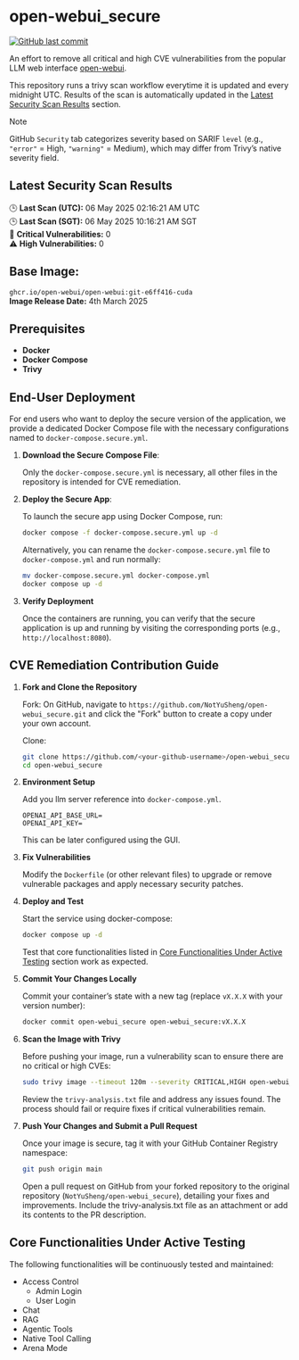 # open-webui_secure

[![GitHub last commit](https://img.shields.io/github/last-commit/NotYuSheng/open-webui_secure?color=red)](#)

An effort to remove all critical and high CVE vulnerabilities from the popular LLM web interface [open-webui](https://github.com/open-webui/open-webui).

This repository runs a trivy scan workflow everytime it is updated and every midnight UTC. Results of the scan is automatically updated in the [Latest Security Scan Results](#latest-security-scan-results) section. 

> [!NOTE]
> GitHub `Security` tab categorizes severity based on SARIF `level` (e.g., `"error"` = High, `"warning"` = Medium), which may differ from Trivy’s native severity field.

<!-- TRIVY_SCAN_RESULTS -->
## Latest Security Scan Results

🕒 **Last Scan (UTC):** 06 May 2025 02:16:21 AM UTC  
🕒 **Last Scan (SGT):** 06 May 2025 10:16:21 AM SGT  
🚨 **Critical Vulnerabilities:** 0  
⚠️ **High Vulnerabilities:** 0  
<!-- TRIVY_SCAN_END -->

## Base Image:
`ghcr.io/open-webui/open-webui:git-e6ff416-cuda`  
**Image Release Date:** 4th March 2025

## Prerequisites
- **Docker**
- **Docker Compose**
- **Trivy**

## End-User Deployment
For end users who want to deploy the secure version of the application, we provide a dedicated Docker Compose file with the necessary configurations named to `docker-compose.secure.yml`.

1. **Download the Secure Compose File**:

   Only the `docker-compose.secure.yml` is necessary, all other files in the repository is intended for CVE remediation.

2. **Deploy the Secure App**:

   To launch the secure app using Docker Compose, run:
   ```bash
   docker compose -f docker-compose.secure.yml up -d
   ```
   Alternatively, you can rename the `docker-compose.secure.yml` file to `docker-compose.yml` and run normally:
   ```bash
   mv docker-compose.secure.yml docker-compose.yml
   docker compose up -d
   ```

3. **Verify Deployment**

   Once the containers are running, you can verify that the secure application is up and running by visiting the corresponding ports (e.g., `http://localhost:8080`).

## CVE Remediation Contribution Guide

1. **Fork and Clone the Repository**

   Fork: On GitHub, navigate to `https://github.com/NotYuSheng/open-webui_secure.git` and click the "Fork" button to create a copy under your own account.

   Clone:
   ```bash
   git clone https://github.com/<your-github-username>/open-webui_secure.git
   cd open-webui_secure
   ```
2. **Environment Setup**

   Add you llm server reference into `docker-compose.yml`.
   ```
   OPENAI_API_BASE_URL=
   OPENAI_API_KEY=
   ```
   This can be later configured using the GUI.

3. **Fix Vulnerabilities**

   Modify the `Dockerfile` (or other relevant files) to upgrade or remove vulnerable packages and apply necessary security patches.

4. **Deploy and Test**

   Start the service using docker-compose:
   ```bash
   docker compose up -d
   ```
   Test that core functionalities listed in [Core Functionalities Under Active Testing](#core-functionalities-under-active-testing) section work as expected.

5. **Commit Your Changes Locally**

   Commit your container’s state with a new tag (replace `vX.X.X` with your version number):
   ```bash
   docker commit open-webui_secure open-webui_secure:vX.X.X
   ```
6. **Scan the Image with Trivy**

   Before pushing your image, run a vulnerability scan to ensure there are no critical or high CVEs:
   ```bash
   sudo trivy image --timeout 120m --severity CRITICAL,HIGH open-webui_secure:vX.X.X > trivy-analysis.txt
   ```
   Review the `trivy-analysis.txt` file and address any issues found. The process should fail or require fixes if critical vulnerabilities remain.

7. **Push Your Changes and Submit a Pull Request**

   Once your image is secure, tag it with your GitHub Container Registry namespace:
   ```bash
   git push origin main
   ```
   Open a pull request on GitHub from your forked repository to the original repository (`NotYuSheng/open-webui_secure`), detailing your fixes and improvements.
   Include the trivy-analysis.txt file as an attachment or add its contents to the PR description.

## Core Functionalities Under Active Testing
The following functionalities will be continuously tested and maintained:
- Access Control
  - Admin Login
  - User Login
- Chat
- RAG
- Agentic Tools
- Native Tool Calling
- Arena Mode
